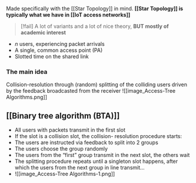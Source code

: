 Made specifically with the [[Star Topology]] in mind. **[[Star Topology]] is typically what we have in [[IoT access networks]]**
> [!fail] A lot of variants and a lot of nice theory, **BUT mostly of academic interest**

- $n$ users, experiencing packet arrivals
- A single, common access point (PA)
- Slotted time on the shared link
### The main idea
Collision-resolution through (random) splitting of the colliding users driven by the feedback broadcasted from the receiver
![[image_Access-Tree Algorithms.png]]

## [[Binary tree algorithm (BTA)]]
- All users with packets transmit in the first slot
- If the slot is a collision slot, the collision- resolution procedure starts:
- The users are instructed via feedback to split into 2 groups
- The users choose the group randomly
- The users from the “first” group transmit in the next slot, the others wait
- The splitting procedure repeats until a singleton slot happens, after which the users from the next group in line transmit…
- ![[image_Access-Tree Algorithms-1.png]]
